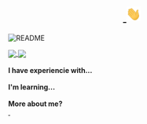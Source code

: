 <h1 align="center">
	<a href="https://git.io/typing-svg">
		<img src="https://readme-typing-svg.herokuapp.com/?lines=Heeey!+I'm+Carrichi.+👋;I'm+a+Mexa+developer.+🇲🇽&center=true&vCenter=true&size=40&duration=4300&font=Oleo+Script&color=C4DDFFFF" alt="">
		<img src="https://github.com/ABSphreak/ABSphreak/blob/master/gifs/Hi.gif" width="30px">
	</a>
</h1>

![README](https://user-images.githubusercontent.com/54015671/128989231-1ee02c43-429e-4f23-abe3-0ddd741e34f9.png)

<a href="https://carrichi.com">
  <img width="57%" align="center" src="https://github-readme-stats.vercel.app/api?username=carrichi&show_icons=true&theme=material-palenight&border_color=a2cbf1&hide=issues&include_all_commits=true&hide_border=true" />
</a>
<a href="https://github.com/anuraghazra/github-readme-stats">
  <img width="42%" align="center" src="https://github-readme-stats.vercel.app/api/top-langs/?username=carrichi&layout=compact&theme=material-palenight&border_color=a2cbf1&hide_border=true" />
</a>
<!-- <div align="center">
	<a href="http://github-readme-streak-stats.herokuapp.com/demo/">
		<img width="99%" src="https://activity-graph.herokuapp.com/graph?username=carrichi&theme=material-palenight&border=61dafb&hide_border=true" alt="">
	</a>
</div> -->
<div align="center">
	<a href="http://github-readme-streak-stats.herokuapp.com/demo/">
		<img src="https://github-readme-streak-stats.herokuapp.com/?user=carrichi&theme=material-palenight&border=61dafb&hide_border=true" alt="">
	</a>
</div>

<b>
I have experiencie with...
</b>
<div align="center">
<img src="https://img.shields.io/badge/Linux-FCC624?style=for-the-badge&logo=linux&logoColor=black" alt="">
<img src="https://img.shields.io/badge/C-00599C?style=for-the-badge&logo=c&logoColor=white" alt="">
<img src="https://img.shields.io/badge/C%2B%2B-00599C?style=for-the-badge&logo=c%2B%2B&logoColor=white" alt="">
<img src="https://img.shields.io/badge/Python-FFD43B?style=for-the-badge&logo=python&logoColor=blue" alt="">
<img src="https://img.shields.io/badge/Java-ED8B00?style=for-the-badge&logo=java&logoColor=white" alt="">
<img src="https://img.shields.io/badge/HTML5-E34F26?style=for-the-badge&logo=html5&logoColor=white" alt="">
<img src="https://img.shields.io/badge/CSS3-1572B6?style=for-the-badge&logo=css3&logoColor=white" alt="">
<img src="https://img.shields.io/badge/Shell_Script-121011?style=for-the-badge&logo=gnu-bash&logoColor=white" alt="">
<img src="https://img.shields.io/badge/Notion-000000?style=for-the-badge&logo=notion&logoColor=white" alt="">
<img src="https://img.shields.io/badge/LaTeX-47A141?style=for-the-badge&logo=LaTeX&logoColor=white" alt="">
<img src="https://img.shields.io/badge/Laravel-FF2D20?style=for-the-badge&logo=laravel&logoColor=white" alt="">
<img src="https://img.shields.io/badge/Apache-D22128?style=for-the-badge&logo=Apache&logoColor=white" alt="">
</div>

<b>
	I'm learning...
</b>
<div align="center">
<img src="https://img.shields.io/badge/MySQL-005C84?style=for-the-badge&logo=mysql&logoColor=white" alt="">
<!-- <img src="https://img.shields.io/badge/Docker-2CA5E0?style=for-the-badge&logo=docker&logoColor=white" alt=""> -->
<!-- <img src="https://img.shields.io/badge/kubernetes-326ce5.svg?&style=for-the-badge&logo=kubernetes&logoColor=white" alt=""> -->
<!-- <img src="https://img.shields.io/badge/Nginx-009639?style=for-the-badge&logo=nginx&logoColor=white" alt=""> -->
<!-- <img src="https://img.shields.io/badge/React-20232A?style=for-the-badge&logo=react&logoColor=61DAFB" alt=""> -->
<img src="https://img.shields.io/badge/JavaScript-323330?style=for-the-badge&logo=javascript&logoColor=F7DF1E" alt="">
<img src="https://img.shields.io/badge/json-5E5C5C?style=for-the-badge&logo=json&logoColor=white" alt="">
<img src="https://img.shields.io/badge/Vue.js-35495E?style=for-the-badge&logo=vuedotjs&logoColor=4FC08D" alt="">
</div>

<b>
	More about me?
</b>
<div>
<a href="https://www.linkedin.com/in/robertocarrichi/" target="_blank">
<img src="https://img.shields.io/badge/LinkedIn-0077B5?style=for-the-badge&logo=linkedin&logoColor=white" alt="">
</a>
<a href="https://open.spotify.com/user/carrichiroberto?si=944730e6781e4608" target="_blank">
<img src="https://img.shields.io/badge/Spotify-1ED760?&style=for-the-badge&logo=spotify&logoColor=white" alt="">
</a>
</div>
